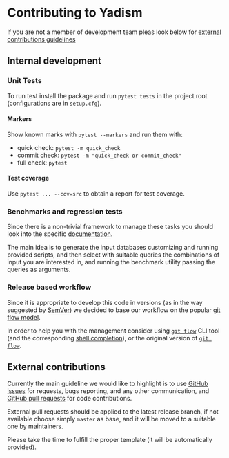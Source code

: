 # Contributing to Yadism

If you are not a member of development team pleas look below for [external
contributions guidelines](.github/contributing.md#external-contributions)

## Internal development

### Unit Tests

To run test install the package and run `pytest tests` in the project root
(configurations are in `setup.cfg`).

<!--TODO further descriptions should be moved to the wiki, in order to have a
unique place to reference for development and to keep this document as short as
possible-->

#### Markers

Show known marks with `pytest --markers` and run them with:

- quick check: `pytest -m quick_check`
- commit check: `pytest -m "quick_check or commit_check"`
- full check: `pytest`

#### Test coverage

Use `pytest ... --cov=src` to obtain a report for test coverage.

### Benchmarks and regression tests

Since there is a non-trivial framework to manage these tasks you should look
into the specific
[documentation](https://n3pdf.github.io/yadism/dev-tools/db-suite.html).

The main idea is to generate the input databases customizing and running
provided scripts, and then select with suitable queries the combinations of
input you are interested in, and running the benchmark utility passing the
queries as arguments.

### Release based workflow

Since it is appropriate to develop this code in versions (as in the way
suggested by [SemVer](https://semver.org/)) we decided to base our workflow on
the popular [git flow model](https://nvie.com/posts/a-successful-git-branching-model/).

In order to help you with the management consider using [`git flow`](https://github.com/petervanderdoes/gitflow-avh) CLI tool (and the
corresponding [shell
completion](https://github.com/petervanderdoes/git-flow-completion)), or the
original version of [`git flow`](https://github.com/nvie/gitflow).

## External contributions

Currently the main guideline we would like to highlight is to use [GitHub
issues](https://github.com/N3PDF/yadism/issues) for requests, bugs reporting,
and any other communication, and [GitHub pull
requests](https://github.com/N3PDF/yadism/pulls) for code contributions.

External pull requests should be applied to the latest release branch, if not
available choose simply `master` as base, and it will be moved to a suitable one
by maintainers.

Please take the time to fulfill the proper template (it will be automatically provided).
